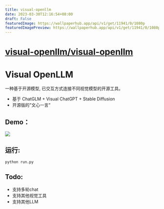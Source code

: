```yaml
---
title: visual-openllm
date: 2023-03-30T12:16:54+08:00
draft: False
featuredImage: https://wallpaperhub.app/api/v1/get/11941/0/1080p
featuredImagePreview: https://wallpaperhub.app/api/v1/get/11941/0/1080p
---
```


# [visual-openllm/visual-openllm](https://github.com/visual-openllm/visual-openllm)

# Visual OpenLLM

一种基于开源模型, 已交互方式连接不同视觉模型的开源工具。

- 基于 ChatGLM + Visual ChatGPT + Stable Diffusion
- 开源版的"文心一言"


## Demo：

![](assets/demo.gif)


## 运行:

```
python run.py
```

## Todo:

- 支持多轮chat
- 支持其他视觉工具
- 支持其他LLM
